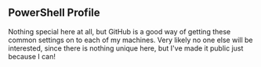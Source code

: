 ## PowerShell Profile
Nothing special here at all, but GitHub is a good way of getting these common settings on to each of my machines. Very likely no one else will be interested, since there is nothing unique here, but I've made it public just because I can!
